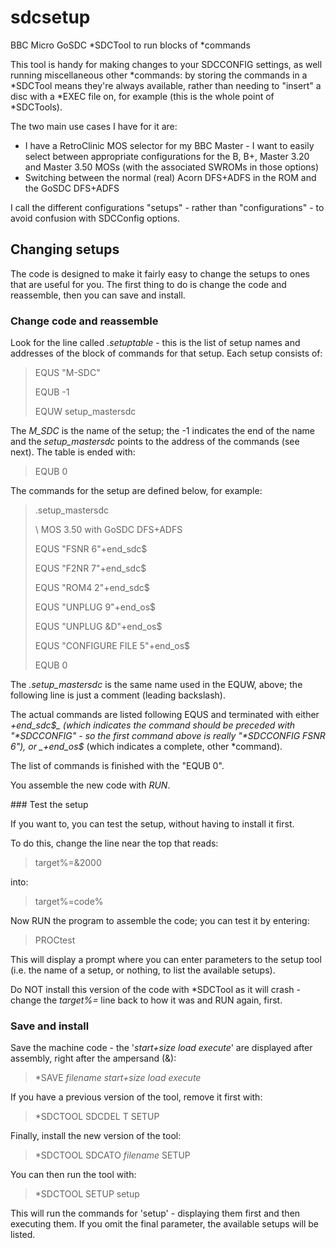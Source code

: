# sdcsetup

BBC Micro GoSDC *SDCTool to run blocks of *commands

This tool is handy for making changes to your SDCCONFIG settings, as well running miscellaneous other *commands: by storing the commands in a *SDCTool means they're always available, rather than needing to "insert" a disc with a *EXEC file on, for example (this is the whole point of *SDCTools).

The two main use cases I have for it are:

* I have a RetroClinic MOS selector for my BBC Master - I want to easily select between appropriate configurations for the B, B+, Master 3.20 and Master 3.50 MOSs (with the associated SWROMs in those options)
* Switching between the normal (real) Acorn DFS+ADFS in the ROM and the GoSDC DFS+ADFS

I call the different configurations "setups" - rather than "configurations" - to avoid confusion with SDCConfig options.

## Changing setups

The code is designed to make it fairly easy to change the setups to ones that are useful for you.  The first thing to do is change the code and reassemble, then you can save and install.

### Change code and reassemble

Look for the line called _.setuptable_ - this is the list of setup names and addresses of the block of commands for that setup.  Each setup consists of:

> EQUS "M-SDC"
>
> EQUB -1
>
> EQUW setup_mastersdc

The _M_SDC_ is the name of the setup; the -1 indicates the end of the name and the _setup_mastersdc_ points to the address of the commands (see next).  The table is ended with:

> EQUB 0

The commands for the setup are defined below, for example:

> .setup_mastersdc
>
> \ MOS 3.50 with GoSDC DFS+ADFS
>
> EQUS "FSNR 6"+end_sdc$
>
> EQUS "F2NR 7"+end_sdc$
>
> EQUS "ROM4 2"+end_sdc$
>
> EQUS "UNPLUG 9"+end_os$
>
> EQUS "UNPLUG &D"+end_os$
>
> EQUS "CONFIGURE FILE 5"+end_os$
>
> EQUB 0

The _.setup_mastersdc_ is the same name used in the EQUW, above; the following line is just a comment (leading backslash).

The actual commands are listed following EQUS and terminated with either _+end_sdc$_ (which indicates the command should be preceded with "*SDCCONFIG" - so the first command above is really "*SDCCONFIG FSNR 6"), or _+end_os$_ (which indicates a complete, other *command).

The list of commands is finished with the "EQUB 0".

You assemble the new code with _RUN_.

### Test the setup

If you want to, you can test the setup, without having to install it first.

To do this, change the line near the top that reads:

> target%=&2000

into:

> target%=code%

Now RUN the program to assemble the code; you can test it by entering:

> PROCtest

This will display a prompt where you can enter parameters to the setup tool (i.e. the name of a setup, or nothing, to list the available setups).

Do NOT install this version of the code with *SDCTool as it will crash - change the _target%=_ line back to how it was and RUN again, first.

### Save and install

Save the machine code - the '_start+size load execute_' are displayed after assembly, right after the ampersand (&):

> *SAVE _filename start+size load execute_

If you have a previous version of the tool, remove it first with:

> *SDCTOOL SDCDEL T SETUP

Finally, install the new version of the tool:

> *SDCTOOL SDCATO _filename_ SETUP

You can then run the tool with:

> *SDCTOOL SETUP setup

This will run the commands for 'setup' - displaying them first and then executing them.  If you omit the final parameter, the available setups will be listed.
